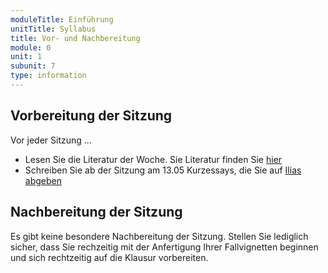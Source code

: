 ```yaml
---
moduleTitle: Einführung
unitTitle: Syllabus
title: Vor- und Nachbereitung
module: 0
unit: 1
subunit: 7
type: information
---
```


## Vorbereitung der Sitzung

Vor jeder Sitzung ...

* Lesen Sie die Literatur der Woche. Sie Literatur finden Sie [hier](https://ilias.uni-freiburg.de/goto.php?target=fold_1239029&client_id=unifreiburg)
* Schreiben Sie ab der Sitzung am 13.05 Kurzessays, die Sie auf [Ilias abgeben](https://ilias.uni-freiburg.de/goto.php?target=exc_1239027&client_id=unifreiburg)


## Nachbereitung der Sitzung

Es gibt keine besondere Nachbereitung der Sitzung. Stellen Sie lediglich sicher, dass Sie rechzeitig mit der Anfertigung Ihrer Fallvignetten beginnen und sich rechtzeitig auf die Klausur vorbereiten. 
